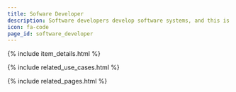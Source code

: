 ```yaml
---
title: Sofware Developer
description: Software developers develop software systems, and this is their day-to-day work. They may not necessarily be involved in the design, nor in ongoing maintenance. Software engineers will also be involved in the design, and possibly less in the implementation. Research software engineers would be involved in all stages, and likely subsequent maintenance. RO-crates may provide a solution for integration/archiving/distribution in various development steps.
icon: fa-code
page_id: software_developer
---
```

{% include item_details.html %}

{% include related_use_cases.html %}

{% include related_pages.html %}
